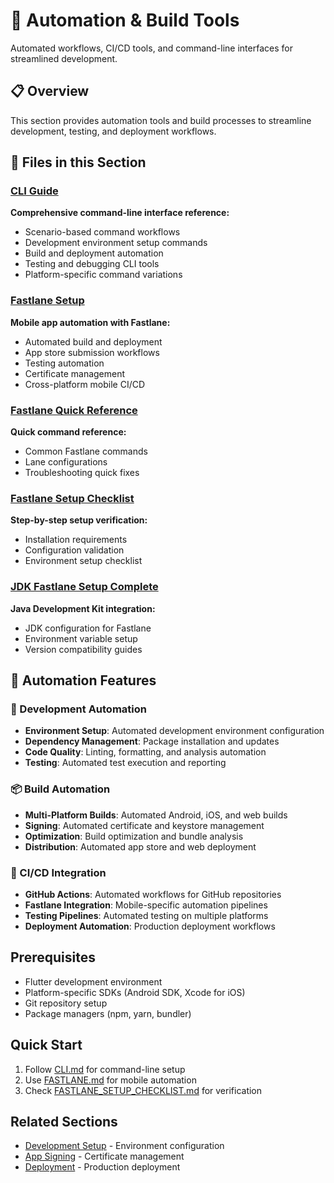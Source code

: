 # 🤖 Automation & Build Tools

Automated workflows, CI/CD tools, and command-line interfaces for streamlined development.

## 📋 **Overview**

This section provides automation tools and build processes to streamline development, testing, and deployment workflows.

## 📁 **Files in this Section**

### **[CLI Guide](./CLI.md)**
**Comprehensive command-line interface reference:**
- Scenario-based command workflows
- Development environment setup commands
- Build and deployment automation
- Testing and debugging CLI tools
- Platform-specific command variations

### **[Fastlane Setup](./FASTLANE.md)**
**Mobile app automation with Fastlane:**
- Automated build and deployment
- App store submission workflows
- Testing automation
- Certificate management
- Cross-platform mobile CI/CD

### **[Fastlane Quick Reference](./FASTLANE_QUICK_REFERENCE.md)**
**Quick command reference:**
- Common Fastlane commands
- Lane configurations
- Troubleshooting quick fixes

### **[Fastlane Setup Checklist](./FASTLANE_SETUP_CHECKLIST.md)**
**Step-by-step setup verification:**
- Installation requirements
- Configuration validation
- Environment setup checklist

### **[JDK Fastlane Setup Complete](./JDK_FASTLANE_SETUP_COMPLETE.md)**
**Java Development Kit integration:**
- JDK configuration for Fastlane
- Environment variable setup
- Version compatibility guides

## 🎯 **Automation Features**

### **🔧 Development Automation**
- **Environment Setup**: Automated development environment configuration
- **Dependency Management**: Package installation and updates
- **Code Quality**: Linting, formatting, and analysis automation
- **Testing**: Automated test execution and reporting

### **📦 Build Automation**
- **Multi-Platform Builds**: Automated Android, iOS, and web builds
- **Signing**: Automated certificate and keystore management
- **Optimization**: Build optimization and bundle analysis
- **Distribution**: Automated app store and web deployment

### **🚀 CI/CD Integration**
- **GitHub Actions**: Automated workflows for GitHub repositories
- **Fastlane Integration**: Mobile-specific automation pipelines
- **Testing Pipelines**: Automated testing on multiple platforms
- **Deployment Automation**: Production deployment workflows

## Prerequisites

- Flutter development environment
- Platform-specific SDKs (Android SDK, Xcode for iOS)
- Git repository setup
- Package managers (npm, yarn, bundler)

## Quick Start

1. Follow [CLI.md](./CLI.md) for command-line setup
2. Use [FASTLANE.md](./FASTLANE.md) for mobile automation
3. Check [FASTLANE_SETUP_CHECKLIST.md](./FASTLANE_SETUP_CHECKLIST.md) for verification

## Related Sections

- [Development Setup](../02-development-setup/) - Environment configuration
- [App Signing](../04-app-signing/) - Certificate management
- [Deployment](../07-deployment/) - Production deployment
